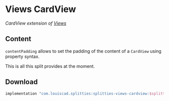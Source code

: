# Views CardView

*CardView extension of [Views](../views)*

## Content

`contentPadding` allows to set the padding of the content of a `CardView`
using property syntax.

This is all this split provides at the moment.

## Download

```groovy
implementation "com.louiscad.splitties:splitties-views-cardview:$splitties_version"
```

